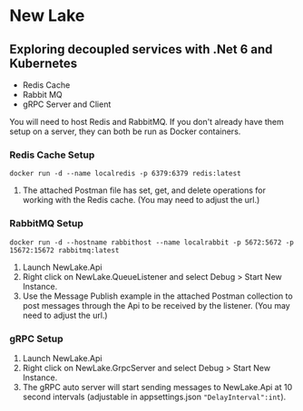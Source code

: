 # New Lake

## Exploring decoupled services with .Net 6 and Kubernetes

- Redis Cache
- Rabbit MQ
- gRPC Server and Client

You will need to host Redis and RabbitMQ. If you don't already have them setup on a server, they can both be run as Docker containers.

### Redis Cache Setup
`docker run -d --name localredis -p 6379:6379 redis:latest`

1. The attached Postman file has set, get, and delete operations for working with the Redis cache. (You may need to adjust the url.)

### RabbitMQ Setup
`docker run -d --hostname rabbithost --name localrabbit -p 5672:5672 -p 15672:15672 rabbitmq:latest`

1. Launch NewLake.Api
2. Right click on NewLake.QueueListener and select Debug > Start New Instance.
3. Use the Message Publish example in the attached Postman collection to post messages through the Api to be received by the listener. (You may need to adjust the url.)

### gRPC Setup
1. Launch NewLake.Api
2. Right click on NewLake.GrpcServer and select Debug > Start New Instance.
3. The gRPC auto server will start sending messages to NewLake.Api at 10 second intervals (adjustable in appsettings.json `"DelayInterval":int`).
